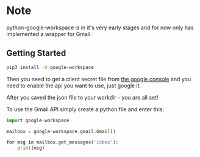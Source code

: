 # Note

python-google-workspace is in it's very early stages and for now only has implemented a wrapper for Gmail.

## Getting Started

``` bash
pip3 install -U google-workspace
```

Then you need to get a client secret file from [the google console](https://console.developers.google.com/) and you need to enable the api you want to use, just google it.

After you saved the json file to your workdir - you are all set!

To use the Gmail API simply create a python file and enter this:

``` python
import google-workspace

mailbox = google-workspace.gmail.Gmail()

for msg in mailbox.get_messages('inbox'):
    print(msg)
```
